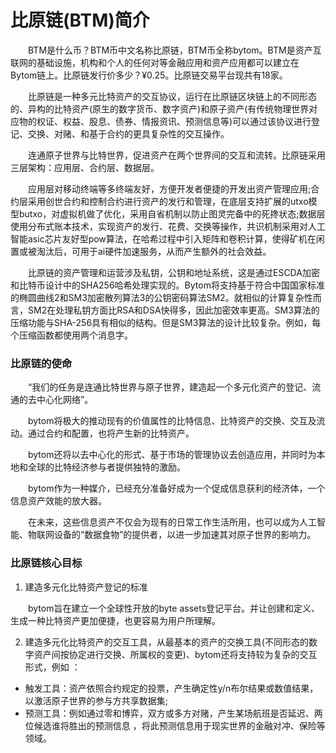 # 比原链(BTM)简介
　　BTM是什么币？BTM币中文名称比原链，BTM币全称bytom。BTM是资产互联网的基础设施，机构和个人的任何对等金融应用和资产应用都可以建立在Bytom链上。比原链发行价多少？¥0.25。比原链交易平台现共有18家。

　　比原链是一种多元比特资产的交互协议，运行在比原链区块链上的不同形态的、异构的比特资产(原生的数字货币、数字资产)和原子资产(有传统物理世界对应物的权证、权益、股息、债券、情报资讯、预测信息等)可以通过该协议进行登记、交换、对赌、和基于合约的更具复杂性的交互操作。

　　连通原子世界与比特世界，促进资产在两个世界间的交互和流转。比原链采用三层架构：应用层、合约层、数据层。

　　应用层对移动终端等多终端友好，方便开发者便捷的开发出资产管理应用;合约层采用创世合约和控制合约进行资产的发行和管理，在底层支持扩展的utxo模型butxo，对虚拟机做了优化，采用自省机制以防止图灵完备中的死搀状态;数据层使用分布式账本技术，实现资产的发行、花费、交换等操作，共识机制采用对人工智能asic芯片友好型pow算法，在哈希过程中引入矩阵和卷积计算，使得矿机在闲置或被淘汰后，可用于ai硬件加速服务，从而产生额外的社会效益。

　　比原链的资产管理和运营涉及私钥，公钥和地址系统，这是通过ESCDA加密和比特币设计中的SHA256哈希处理实现的。Bytom将支持基于符合中国国家标准的椭圆曲线2和SM3加密散列算法3的公钥密码算法SM2。就相似的计算复杂性而言，SM2在处理私钥方面比RSA和DSA快得多，因此加密效率更高。SM3算法的压缩功能与SHA-256具有相似的结构。但是SM3算法的设计比较复杂。例如，每个压缩函数都使用两个消息字。

### 比原链的使命

　　“我们的任务是连通比特世界与原子世界，建造起一个多元化资产的登记、流通的去中心化网络”。

　　bytom将极大的推动现有的价值属性的比特信息、比特资产的交换、交互及流动。通过合约和配置，也将产生新的比特资产。

　　bytom还将以去中心化的形式、基于市场的管理协议去创造应用，并同时为本地和全球的比特经济参与者提供独特的激励。

　　bytom作为一种媒介，已经充分准备好成为一个促成信息获利的经济体，一个信息资产效能的放大器。

　　在未来，这些信息资产不仅会为现有的日常工作生活所用，也可以成为人工智能、物联网设备的“数据食物”的提供者，以进一步加速其对原子世界的影响力。

### 比原链核心目标

1. 建造多元化比特资产登记的标准

　　bytom旨在建立一个全球性开放的byte assets登记平台。并让创建和定义、生成一种比特资产更加便捷，也更容易为用户所理解。

2. 建造多元化比特资产的交互工具，从最基本的资产的交换工具(不同形态的数字资产间按协定进行交换、所属权的变更)、bytom还将支持较为复杂的交互形式，例如 ：
* 触发工具：资产依照合约规定的投票，产生确定性y/n布尔结果或数值结果，以激活原子世界的参与方共享数据集;
* 预测工具：例如通过零和博弈，双方或多方对赌，产生某场航班是否延迟、两位候选谁将胜出的预测信息 ，将此预测信息用于现实世界的金融对冲、保险等领域。